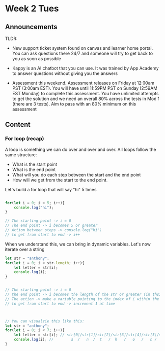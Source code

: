 # Week 2 Tues

## Announcements

TLDR:

- New support ticket system found on canvas and learner home portal. You can ask questions there 24/7 and someone will try to get back to you as soon as possible

- Kappy is an AI chatbot that you can use. It was trained by App Academy to answer questions without giving you the answers

- Assessment this weekend. Assessment releases on Friday at 12:00am PST (3:00am EST). You will have until 11:59PM PST on Sunday (2:59AM EST Monday) to complete this assessment. You have unlimited attempts to get the solution and we need an overall 80% across the tests in Mod 1 (there are 3 tests). Aim to pass with an 80% minimum on this assessment


## Content

### For loop (recap)

A loop is something we can do over and over and over. All loops follow the same structure:

- What is the start point
- What is the end point
- What will you do each step between the start and the end point
- How will we get from the start to the end point.

Let's build a for loop that will say "hi" 5 times

```js

for(let i = 0; i < 5; i++){
    console.log("hi");
}

// The starting point -> i = 0
// The end point -> i becomes 5 or greater
// Action between steps -> console.log("hi")
// to get from start to end -> i++


```

When we understand this, we can bring in dynamic variables. Let's now iterate over a string

```js
let str = "anthony";
for(let i = 0; i < str.length; i++){
    let letter = str[i];
    console.log(i);
}


// The starting point -> i = 0
// the end point -> i becomes the length of the str or greater (in thsi example str.length is 7)
// The action -> make a variable pointing to the index of i within the string and console.log it
// to get from start to end -> increment 1 at time



// You can visualzie this like this:
let str = "anthony";
for(let i = 0; i < 7; i++){
    let letter = str[i]; // str[0]/str[1]/str[2]/str[3]/str[4]/str[5]/str[6]
    console.log(i); //        a  /   n  /  t   /  h   /   o   /   n /   y
}

```
